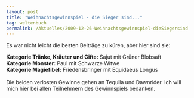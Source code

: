```yaml
---
layout: post
title: "Weihnachtsgewinnspiel - die Sieger sind..."
tag: weltenbuch
permalink: /Aktuelles/2009-12-26-Weihnachtsgewinnspiel-dieSiegersind
---
```


<p>Es war nicht leicht die besten Beitr&auml;ge zu k&uuml;ren, aber hier sind sie:</p>
<p><strong>Kategorie Tr&auml;nke, Kr&auml;uter und Gifte:</strong> Sajut mit Gr&uuml;ner Blobsaft<br/>
<strong>Kategorie Monster:</strong> Paul mit Schwarze Witwe<br/>
<strong>Kategorie Magiefibel:</strong> Friedensbringer mit Equidaeus Longus<br/>
<br/>
Die beiden verlosten Gewinne gehen an Tequila und Dawnrider. Ich will mich hier bei allen Teilnehmern des Gewinnspiels bedanken.</p>

